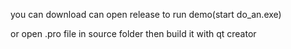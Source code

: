 you can download can open release to run demo(start do_an.exe)

or open .pro file in source folder then build it with qt creator



